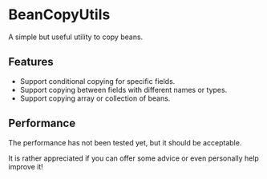 # BeanCopyUtils

A simple but useful utility to copy beans.

## Features

* Support conditional copying for specific fields.
* Support copying between fields with different names or types.
* Support copying array or collection of beans.

## Performance
The performance has not been tested yet, but it should be acceptable.

It is rather appreciated if you can offer some advice or even personally help improve it!